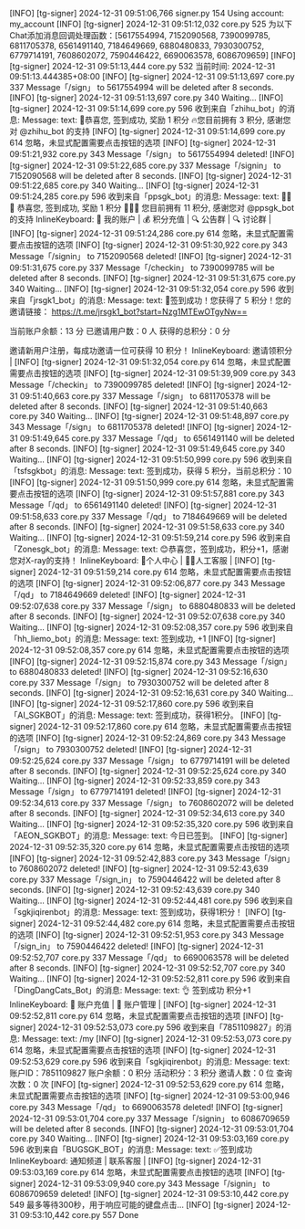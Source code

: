 [INFO] [tg-signer] 2024-12-31 09:51:06,766 signer.py 154 Using account: my_account
[INFO] [tg-signer] 2024-12-31 09:51:12,032 core.py 525 为以下Chat添加消息回调处理函数：[5617554994, 7152090568, 7390099785, 6811705378, 6561491140, 7184649669, 6880480833, 7930300752, 6779714191, 7608602072, 7590446422, 6690063578, 6086709659]
[INFO] [tg-signer] 2024-12-31 09:51:13,444 core.py 532 当前时间: 2024-12-31 09:51:13.444385+08:00
[INFO] [tg-signer] 2024-12-31 09:51:13,697 core.py 337 Message「/sign」 to 5617554994 will be deleted after 8 seconds.
[INFO] [tg-signer] 2024-12-31 09:51:13,697 core.py 340 Waiting...
[INFO] [tg-signer] 2024-12-31 09:51:14,699 core.py 596 收到来自「zhihu_bot」的消息: 
Message: 
  text: 🎉恭喜您, 签到成功, 奖励 1 积分
🔥您目前拥有 3 积分, 感谢您对 @zhihu_bot 的支持
[INFO] [tg-signer] 2024-12-31 09:51:14,699 core.py 614 忽略，未显式配置需要点击按钮的选项
[INFO] [tg-signer] 2024-12-31 09:51:21,932 core.py 343 Message「/sign」 to 5617554994 deleted!
[INFO] [tg-signer] 2024-12-31 09:51:22,685 core.py 337 Message「/signin」 to 7152090568 will be deleted after 8 seconds.
[INFO] [tg-signer] 2024-12-31 09:51:22,685 core.py 340 Waiting...
[INFO] [tg-signer] 2024-12-31 09:51:24,285 core.py 596 收到来自「ppsgk_bot」的消息: 
Message: 
  text: 🎉🎉🎉 恭喜您, 签到成功, 奖励 1 积分 🎉🎉🎉
您目前拥有 11 积分, 感谢您对  @ppsgk_bot 的支持
  InlineKeyboard: 
   👤 我的账户 | 💰 积分充值 | 
   🔍 公告群 | 🔍 讨论群 | 
[INFO] [tg-signer] 2024-12-31 09:51:24,286 core.py 614 忽略，未显式配置需要点击按钮的选项
[INFO] [tg-signer] 2024-12-31 09:51:30,922 core.py 343 Message「/signin」 to 7152090568 deleted!
[INFO] [tg-signer] 2024-12-31 09:51:31,675 core.py 337 Message「/checkin」 to 7390099785 will be deleted after 8 seconds.
[INFO] [tg-signer] 2024-12-31 09:51:31,675 core.py 340 Waiting...
[INFO] [tg-signer] 2024-12-31 09:51:32,054 core.py 596 收到来自「jrsgk1_bot」的消息: 
Message: 
  text: ️️🎉签到成功！您获得了 5 积分！您的邀请链接：
https://t.me/jrsgk1_bot?start=Nzg1MTEwOTgyNw==

当前账户余额：13 分
已邀请用户数：0 人
获得的总积分：0 分

邀请新用户注册，每成功邀请一位可获得 10 积分！
  InlineKeyboard: 
   邀请领积分 | 
[INFO] [tg-signer] 2024-12-31 09:51:32,054 core.py 614 忽略，未显式配置需要点击按钮的选项
[INFO] [tg-signer] 2024-12-31 09:51:39,909 core.py 343 Message「/checkin」 to 7390099785 deleted!
[INFO] [tg-signer] 2024-12-31 09:51:40,663 core.py 337 Message「/sign」 to 6811705378 will be deleted after 8 seconds.
[INFO] [tg-signer] 2024-12-31 09:51:40,663 core.py 340 Waiting...
[INFO] [tg-signer] 2024-12-31 09:51:48,897 core.py 343 Message「/sign」 to 6811705378 deleted!
[INFO] [tg-signer] 2024-12-31 09:51:49,645 core.py 337 Message「/qd」 to 6561491140 will be deleted after 8 seconds.
[INFO] [tg-signer] 2024-12-31 09:51:49,645 core.py 340 Waiting...
[INFO] [tg-signer] 2024-12-31 09:51:50,999 core.py 596 收到来自「tsfsgkbot」的消息: 
Message: 
  text: 签到成功，获得 5 积分，当前总积分：10
[INFO] [tg-signer] 2024-12-31 09:51:50,999 core.py 614 忽略，未显式配置需要点击按钮的选项
[INFO] [tg-signer] 2024-12-31 09:51:57,881 core.py 343 Message「/qd」 to 6561491140 deleted!
[INFO] [tg-signer] 2024-12-31 09:51:58,633 core.py 337 Message「/qd」 to 7184649669 will be deleted after 8 seconds.
[INFO] [tg-signer] 2024-12-31 09:51:58,633 core.py 340 Waiting...
[INFO] [tg-signer] 2024-12-31 09:51:59,214 core.py 596 收到来自「Zonesgk_bot」的消息: 
Message: 
  text: 😊恭喜您，签到成功，积分+1，感谢您对X-ray的支持！
  InlineKeyboard: 
   👤个人中心 | 👮‍♂️人工客服 | 
[INFO] [tg-signer] 2024-12-31 09:51:59,214 core.py 614 忽略，未显式配置需要点击按钮的选项
[INFO] [tg-signer] 2024-12-31 09:52:06,877 core.py 343 Message「/qd」 to 7184649669 deleted!
[INFO] [tg-signer] 2024-12-31 09:52:07,638 core.py 337 Message「/sign」 to 6880480833 will be deleted after 8 seconds.
[INFO] [tg-signer] 2024-12-31 09:52:07,638 core.py 340 Waiting...
[INFO] [tg-signer] 2024-12-31 09:52:08,357 core.py 596 收到来自「hh_liemo_bot」的消息: 
Message: 
  text: 签到成功, +1
[INFO] [tg-signer] 2024-12-31 09:52:08,357 core.py 614 忽略，未显式配置需要点击按钮的选项
[INFO] [tg-signer] 2024-12-31 09:52:15,874 core.py 343 Message「/sign」 to 6880480833 deleted!
[INFO] [tg-signer] 2024-12-31 09:52:16,630 core.py 337 Message「/sign」 to 7930300752 will be deleted after 8 seconds.
[INFO] [tg-signer] 2024-12-31 09:52:16,631 core.py 340 Waiting...
[INFO] [tg-signer] 2024-12-31 09:52:17,860 core.py 596 收到来自「AI_SGKBOT」的消息: 
Message: 
  text: 签到成功，获得1积分。
[INFO] [tg-signer] 2024-12-31 09:52:17,860 core.py 614 忽略，未显式配置需要点击按钮的选项
[INFO] [tg-signer] 2024-12-31 09:52:24,869 core.py 343 Message「/sign」 to 7930300752 deleted!
[INFO] [tg-signer] 2024-12-31 09:52:25,624 core.py 337 Message「/sign」 to 6779714191 will be deleted after 8 seconds.
[INFO] [tg-signer] 2024-12-31 09:52:25,624 core.py 340 Waiting...
[INFO] [tg-signer] 2024-12-31 09:52:33,859 core.py 343 Message「/sign」 to 6779714191 deleted!
[INFO] [tg-signer] 2024-12-31 09:52:34,613 core.py 337 Message「/sign」 to 7608602072 will be deleted after 8 seconds.
[INFO] [tg-signer] 2024-12-31 09:52:34,613 core.py 340 Waiting...
[INFO] [tg-signer] 2024-12-31 09:52:35,320 core.py 596 收到来自「AEON_SGKBOT」的消息: 
Message: 
  text: 今日已签到。
[INFO] [tg-signer] 2024-12-31 09:52:35,320 core.py 614 忽略，未显式配置需要点击按钮的选项
[INFO] [tg-signer] 2024-12-31 09:52:42,883 core.py 343 Message「/sign」 to 7608602072 deleted!
[INFO] [tg-signer] 2024-12-31 09:52:43,639 core.py 337 Message「/sign_in」 to 7590446422 will be deleted after 8 seconds.
[INFO] [tg-signer] 2024-12-31 09:52:43,639 core.py 340 Waiting...
[INFO] [tg-signer] 2024-12-31 09:52:44,481 core.py 596 收到来自「sgkjiqirenbot」的消息: 
Message: 
  text: 签到成功，获得1积分！
[INFO] [tg-signer] 2024-12-31 09:52:44,482 core.py 614 忽略，未显式配置需要点击按钮的选项
[INFO] [tg-signer] 2024-12-31 09:52:51,953 core.py 343 Message「/sign_in」 to 7590446422 deleted!
[INFO] [tg-signer] 2024-12-31 09:52:52,707 core.py 337 Message「/qd」 to 6690063578 will be deleted after 8 seconds.
[INFO] [tg-signer] 2024-12-31 09:52:52,707 core.py 340 Waiting...
[INFO] [tg-signer] 2024-12-31 09:52:52,811 core.py 596 收到来自「DingDangCats_Bot」的消息: 
Message: 
  text: 👌 签到成功 积分+1
  InlineKeyboard: 
   🏧 账户充值 | 👤 账户管理 | 
[INFO] [tg-signer] 2024-12-31 09:52:52,811 core.py 614 忽略，未显式配置需要点击按钮的选项
[INFO] [tg-signer] 2024-12-31 09:52:53,073 core.py 596 收到来自「7851109827」的消息: 
Message: 
  text: /my
[INFO] [tg-signer] 2024-12-31 09:52:53,073 core.py 614 忽略，未显式配置需要点击按钮的选项
[INFO] [tg-signer] 2024-12-31 09:52:53,629 core.py 596 收到来自「sgkjiqirenbot」的消息: 
Message: 
  text: 账户ID：7851109827
账户余额：0 积分
活动积分：3 积分
邀请人数：0 位
查询次数：0 次
[INFO] [tg-signer] 2024-12-31 09:52:53,629 core.py 614 忽略，未显式配置需要点击按钮的选项
[INFO] [tg-signer] 2024-12-31 09:53:00,946 core.py 343 Message「/qd」 to 6690063578 deleted!
[INFO] [tg-signer] 2024-12-31 09:53:01,704 core.py 337 Message「/signin」 to 6086709659 will be deleted after 8 seconds.
[INFO] [tg-signer] 2024-12-31 09:53:01,704 core.py 340 Waiting...
[INFO] [tg-signer] 2024-12-31 09:53:03,169 core.py 596 收到来自「BUGSGK_BOT」的消息: 
Message: 
  text: ✅签到成功
  InlineKeyboard: 
   通知频道 | 联系客服 | 
[INFO] [tg-signer] 2024-12-31 09:53:03,169 core.py 614 忽略，未显式配置需要点击按钮的选项
[INFO] [tg-signer] 2024-12-31 09:53:09,940 core.py 343 Message「/signin」 to 6086709659 deleted!
[INFO] [tg-signer] 2024-12-31 09:53:10,442 core.py 549 最多等待300秒，用于响应可能的键盘点击...
[INFO] [tg-signer] 2024-12-31 09:53:10,442 core.py 557 Done
